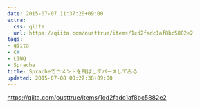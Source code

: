 ```yaml
---
date: 2015-07-07 11:37:20+09:00
extra:
  css: qiita
  url: https://qiita.com/ousttrue/items/1cd2fadc1af8bc5882e2
tags:
- qiita
- C#
- LINQ
- Sprache
title: Spracheでコメントを飛ばしてパースしてみる
updated: 2015-07-08 00:27:38+09:00
---
```


<https://qiita.com/ousttrue/items/1cd2fadc1af8bc5882e2>
